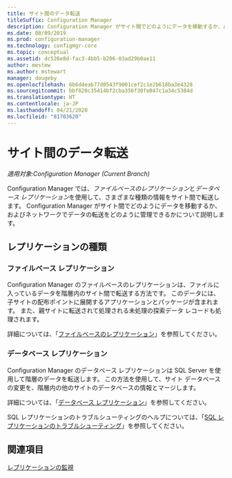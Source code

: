 ```yaml
---
title: サイト間のデータ転送
titleSuffix: Configuration Manager
description: Configuration Manager がサイト間でどのようにデータを移動するか、およびネットワークでデータの転送をどのように管理できるかについて説明します。
ms.date: 08/09/2019
ms.prod: configuration-manager
ms.technology: configmgr-core
ms.topic: conceptual
ms.assetid: dc526e8d-fac3-4bb5-b206-03ad29b0ae11
author: mestew
ms.author: mstewart
manager: dougeby
ms.openlocfilehash: 6b6d4eab77d0543f9001cef2c1e2b618ba3e4328
ms.sourcegitcommit: bbf820c35414bf2cba356f30fe047c1a34c5384d
ms.translationtype: HT
ms.contentlocale: ja-JP
ms.lasthandoff: 04/21/2020
ms.locfileid: "81703620"
---
```

# <a name="data-transfers-between-sites"></a>サイト間のデータ転送

*適用対象:Configuration Manager (Current Branch)*

Configuration Manager では、*ファイルベースのレプリケーション*と*データベース レプリケーション*を使用して、さまざまな種類の情報をサイト間で転送します。 Configuration Manager がサイト間でどのようにデータを移動するか、およびネットワークでデータの転送をどのように管理できるかについて説明します。  

## <a name="types-of-replication"></a>レプリケーションの種類

### <a name="file-based-replication"></a><a name="bkmk_fileroute" /> ファイルベース レプリケーション

Configuration Manager のファイルベースのレプリケーションは、ファイルに入っているデータを階層内のサイト間で転送する方法です。 このデータには、子サイトの配布ポイントに展開するアプリケーションとパッケージが含まれます。 また、親サイトに転送されて処理される未処理の探索データ レコードも処理されます。  

詳細については、「[ファイルベースのレプリケーション](file-based-replication.md)」を参照してください。

### <a name="database-replication"></a><a name="bkmk_dbrep" /> データベース レプリケーション

Configuration Manager のデータベース レプリケーションは SQL Server を使用して階層のデータを転送します。 この方法を使用して、サイト データベースの変更を、階層内の他のサイトのデータベースの情報とマージします。

詳細については、「[データベース レプリケーション](database-replication.md)」を参照してください。

SQL レプリケーションのトラブルシューティングのヘルプについては、「[SQL レプリケーションのトラブルシューティング](../../servers/manage/replication/overview.md)」を参照してください。

## <a name="see-also"></a>関連項目

[レプリケーションの監視](../../servers/manage/monitor-replication.md)
